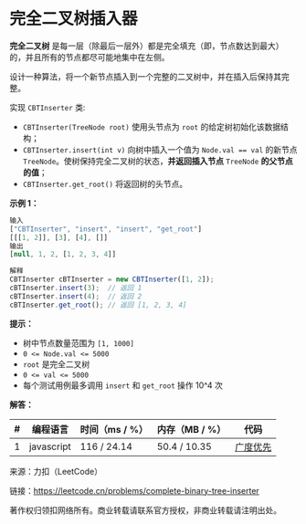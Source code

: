 # 完全二叉树插入器

**完全二叉树** 是每一层（除最后一层外）都是完全填充（即，节点数达到最大）的，并且所有的节点都尽可能地集中在左侧。

设计一种算法，将一个新节点插入到一个完整的二叉树中，并在插入后保持其完整。

实现 `CBTInserter` 类:

- `CBTInserter(TreeNode root)` 使用头节点为 `root` 的给定树初始化该数据结构；
- `CBTInserter.insert(int v)`  向树中插入一个值为 `Node.val == val` 的新节点 `TreeNode`。使树保持完全二叉树的状态，**并返回插入节点** `TreeNode` **的父节点的值**；
- `CBTInserter.get_root()` 将返回树的头节点。

**示例 1：**

``` javascript
输入
["CBTInserter", "insert", "insert", "get_root"]
[[[1, 2]], [3], [4], []]
输出
[null, 1, 2, [1, 2, 3, 4]]

解释
CBTInserter cBTInserter = new CBTInserter([1, 2]);
cBTInserter.insert(3);  // 返回 1
cBTInserter.insert(4);  // 返回 2
cBTInserter.get_root(); // 返回 [1, 2, 3, 4]
```

**提示：**

- 树中节点数量范围为 `[1, 1000]`
- `0 <= Node.val <= 5000`
- `root` 是完全二叉树
- `0 <= val <= 5000`
- 每个测试用例最多调用 `insert` 和 `get_root` 操作 10^4 次

**解答：**

**#**|**编程语言**|**时间（ms / %）**|**内存（MB / %）**|**代码**
--|--|--|--|--
1|javascript|116 / 24.14|50.4 / 10.35|[广度优先](./javascript/ac_v1.js)

来源：力扣（LeetCode）

链接：https://leetcode.cn/problems/complete-binary-tree-inserter

著作权归领扣网络所有。商业转载请联系官方授权，非商业转载请注明出处。
